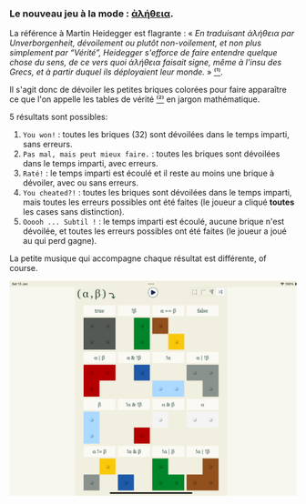 ### Le nouveau jeu à la mode : [ἀλήθεια](https://aletheia.cthiebaud.com/).

La référence à Martin Heidegger est flagrante : « <i>En traduisant ἀλήθεια par Unverborgenheit, dévoilement ou plutôt non-voilement, et non plus simplement par “Vérité”, Heidegger s'efforce de faire entendre quelque chose du sens, de ce vers quoi ἀλήθεια faisait signe, même à l'insu des Grecs, et à partir duquel ils déployaient leur monde.</i> » [⁽¹⁾](https://fr.wikipedia.org/wiki/Al%C3%A8theia_dans_la_philosophie_de_Martin_Heidegger).

Il s'agit donc de dévoiler les petites briques colorées pour faire apparaître ce que l'on appelle les tables de vérité [⁽²⁾](https://fr.wikipedia.org/wiki/Table_de_v%C3%A9rit%C3%A9) en jargon mathématique.

5 résultats sont possibles:

1. `You won!` : toutes les briques (32) sont dévoilées dans le temps imparti, sans erreurs.
2. `Pas mal, mais peut mieux faire.` : toutes les briques sont dévoilées dans le temps imparti, avec erreurs.
3. `Raté!` : le temps imparti est écoulé et il reste au moins une brique à dévoiler, avec ou sans erreurs.
4. `You cheated?!` : toutes les briques sont dévoilées dans le temps imparti, mais toutes les erreurs possibles ont été faites (le joueur a cliqué **toutes** les cases sans distinction).
5. `Ooooh ... Subtil !` : le temps imparti est écoulé, aucune brique n'est dévoilée, et toutes les erreurs possibles ont été faites (le joueur a joué au qui perd gagne).

La petite musique qui accompagne chaque résultat est différente, of course.

![ἀλήθεια](screenshots/iPad10th.png)
